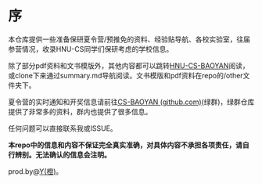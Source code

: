 # 序

本仓库提供一些准备保研夏令营/预推免的资料、经验贴导航、各校实验室，往届参营情况，收录HNU-CS同学们保研考虑的学校信息。

除了部分pdf资料和文书模版外，其他内容都可以跳转[HNU-CS-BAOYAN](https://y-s-organization.gitbook.io/hnu-cs-baoyan/)阅读，或clone下来通过summary.md导航阅读。文书模版和pdf资料在repo的/other文件夹下。

夏令营的实时通知和开奖信息请前往[CS-BAOYAN (github.com)](https://github.com/CS-BAOYAN)(绿群)，绿群仓库提供了非常多的资料，群内也提供了很多信息。

任何问题可以直接联系我或ISSUE。

**本repo中的信息和内容不保证完全真实准确，对具体内容不承担各项责任，请自行辨别。无法确认的信息会注明。**

prod.by@[Y(橙)](https://github.com/A-Y-1)。
